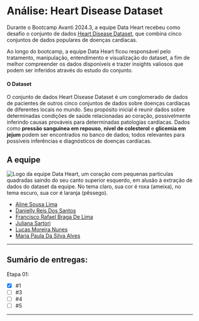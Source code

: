 # Análise: Heart Disease Dataset

Durante o Bootcamp Avanti 2024.3, a equipe Data Heart recebeu como desafio o conjunto de dados [Heart Disease Dataset](https://www.kaggle.com/datasets/mexwell/heart-disease-dataset), que combina cinco conjuntos de dados populares de doenças cardíacas. 

Ao longo do bootcamp, a equipe Data Heart ficou responsável pelo tratamento, manipulação, entendimento e visualização do dataset, a fim de melhor compreender os dados disponíveis e trazer insights valiosos que podem ser inferidos através do estudo do conjunto.

#### O Dataset

O conjunto de dados Heart Disease Dataset é um conglomerado de dados de pacientes de outros cinco conjuntos de dados sobre doenças cardíacas de diferentes locais no mundo. Seu propósito inicial é reunir dados sobre determinadas condições de saúde relacionadas ao coração, possivelmente inferindo causas prováveis para determinadas patologias cardíacas. Dados como **pressão sanguínea em repouso**, **nível de colesterol** e **glicemia em jejum** podem ser encontrados no banco de dados; todos relevantes para possíveis inferências e diagnósticos de doenças cardíacas.

## A equipe
<picture>
  <source media="(prefers-color-scheme: dark)" srcset="assets/img/logo_dark.png">
  <source media="(prefers-color-scheme: light)" srcset="assets/img/logo_light.png">
  <img alt="Logo da equipe Data Heart, um coração com pequenas particulas quadradas saindo do seu canto superior esquerdo, em alusão à extração de dados do dataset da equipe. No tema claro, sua cor é roxa (ameixa), no tema escuro, sua cor é laranja (pêssego)." src="../assets/img/logo_dark.png">
</picture>

- [Aline Sousa Lima](https://github.com/ninesousa)
- [Danielly Reis Dos Santos](https://github.com/DaniellyR)
- [Francisco Rafael Braga De Lima](https://github.com/couldbeElex)
- [Juliana Sartori](https://github.com/VerseMM)
- [Lucas Moreira Nunes](https://github.com/lmnunes2002)
- [Maria Paula Da Silva Alves](https://github.com/mpaulas)

---

## Sumário de entregas:

Etapa 01:
- [x] #1
- [ ] #3
- [ ] #4
- [ ] #5

---


